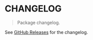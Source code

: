 # CHANGELOG

> Package changelog.

See [GitHub Releases](https://github.com/stdlib-js/ndarray-base-unary-by/releases) for the changelog.